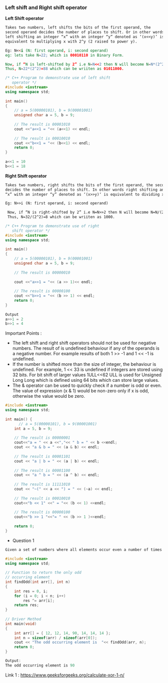 ### __Left shift and Right shift operator__
__Left Shift operator__
```md
Takes two numbers, left shifts the bits of the first operand, the
second operand decides the number of places to shift. Or in other words
left shifting an integer “x” with an integer “y” denoted as ‘(x<<y)’ is 
equivalent to multiplying x with 2^y (2 raised to power y). 

Eg: N<<i (N: first operand, i: second operand)
eg: lets take N=22; which is 00010110 in Binary Form.

Now, if “N is left-shifted by 2” i.e N=N<<2 then N will become N=N*(2^2).
Thus, N=22*(2^2)=88 which can be wriiten as 01011000.
```
```cpp
/* C++ Program to demonstrate use of left shift 
   operator */
#include <iostream>
using namespace std;
  
int main()
{
    // a = 5(00000101), b = 9(00001001)
    unsigned char a = 5, b = 9; 
  
    // The result is 00001010 
    cout <<"a<<1 = "<< (a<<1) << endl;
    
    // The result is 00010010 
    cout <<"b<<1 = "<< (b<<1) << endl;  
    return 0;
}
  
a<<1 = 10
b<<1 = 18
```

__Right Shift operator__

```md
Takes two numbers, right shifts the bits of the first operand, the second operand
decides the number of places to shift. In other words right shifting an integer 
“x” with an integer “y” denoted as ‘(x>>y)‘ is equivalent to dividing x with 2^y. 

Eg: N>>i (N: first operand, i: second operand)

 Now, if “N is right-shifted by 2” i.e N=N>>2 then N will become N=N/(2^2). 
 Thus, N=32/(2^2)=8 which can be wriiten as 1000.
```

```cpp
/* C++ Program to demonstrate use of right
   shift operator */
#include <iostream>
using namespace std;
  
int main()
{
    // a = 5(00000101), b = 9(00001001)
    unsigned char a = 5, b = 9;
  
    // The result is 00000010
  
    cout <<"a>>1 = "<< (a >> 1)<< endl;
  
    // The result is 00000100
    cout <<"b>>1 = "<< (b >> 1) << endl;
    return 0;
}
  
Output
a>>1 = 2
b>>1 = 4
```

Important Points : 

- The left shift and right shift operators should not be used for negative numbers.
 The result of is undefined behaviour if any of the operands is a negative number.
 For example results of both 1 >> -1 and 1 << -1 is undefined.
 - If the number is shifted more than the size of integer, the behaviour is undefined.
For example, 1 << 33 is undefined if integers are stored using 32 bits. For bit shift
of larger values 1ULL<<62  ULL is used for Unsigned Long Long which is defined using 
64 bits which can store large values.
- The & operator can be used to quickly check if a number is odd or even. The value of expression
 (x & 1) would be non-zero only if x is odd, otherwise the value would be zero. 

```cpp
#include <iostream>
using namespace std;
  
int main() {
      // a = 5(00000101), b = 9(00001001)
    int a = 5, b = 9;
  
    // The result is 00000001
    cout<<"a = " << a <<","<< " b = " << b <<endl;
    cout << "a & b = " << (a & b) << endl;
  
    // The result is 00001101
    cout << "a | b = " << (a | b) << endl;
  
    // The result is 00001100
    cout << "a ^ b = " << (a ^ b) << endl;
  
    // The result is 11111010
    cout << "~(" << a << ") = " << (~a) << endl;
  
    // The result is 00010010
    cout<<"b << 1" <<" = "<< (b << 1) <<endl;
  
    // The result is 00000100
    cout<<"b >> 1 "<<"= " << (b >> 1 )<<endl;
  
    return 0;
}
```
- Question 1
```md
Given a set of numbers where all elements occur even a number of times except one number, find the odd occurring number
```

```cpp
#include <iostream>
using namespace std;
  
// Function to return the only odd
// occurring element
int findOdd(int arr[], int n)
{
    int res = 0, i;
    for (i = 0; i < n; i++)
        res ^= arr[i];
    return res;
}
  
// Driver Method
int main(void)
{
    int arr[] = { 12, 12, 14, 90, 14, 14, 14 };
    int n = sizeof(arr) / sizeof(arr[0]);
    cout << "The odd occurring element is  "<< findOdd(arr, n);
    return 0;
}

Output: 
The odd occurring element is 90
```
Link 1 : https://www.geeksforgeeks.org/calculate-xor-1-n/
